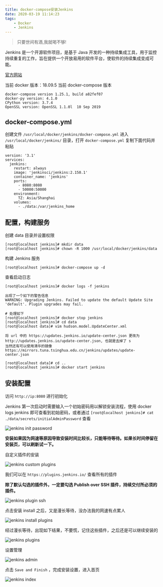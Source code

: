```yaml
---
title: docker-compose安装Jenkins
date: 2020-03-19 11:14:23
tags: 
    - Docker
    - Jenkins
---
```


> 只要世间有酒,我就喝不够!

Jenkins 是一个开源软件项目，是基于 Java 开发的一种持续集成工具，用于监控持续重复的工作，旨在提供一个开放易用的软件平台，使软件的持续集成变成可能。

[官方网站](https://jenkins.io/)

<!-- more -->

当前 docker 版本：18.09.5
当前 docker-compose 版本
```
docker-compose version 1.25.1, build a82fef07
docker-py version: 4.1.0
CPython version: 3.7.4
OpenSSL version: OpenSSL 1.1.0l  10 Sep 2019
```

## docker-compose.yml

创建文件 `/usr/local/docker/jenkins/docker-compose.yml` 进入 `/usr/local/docker/jenkins/` 目录，打开 `docker-compose.yml` 复制下面代码并粘贴

```
version: '3.1'
services:
  jenkins:
    restart: always
    image: 'jenkinsci/jenkins:2.150.1'
    container_name: 'jenkins'
    ports:
      - 8080:8080
      - 50000:50000
    environment:
      TZ: Asia/Shanghai
    volumes:
      - ./data:/var/jenkins_home
```

## 配置，构建服务

创建 data 目录并设置权限

```
[root@localhost jenkins]# mkdir data
[root@localhost jenkins]# chown -R 1000 /usr/local/docker/jenkins/data
```

构建 Jenkins 服务

```
[root@localhost jenkins]# docker-compose up -d
```

查看启动日志

```
[root@localhost jenkins]# docker logs -f jenkins

出现了一个如下的警告信息
WARNING: Upgrading Jenkins. Failed to update the default Update Site 'default'. Plugin upgrades may fail.

# 处理如下
[root@localhost jenkins]# docker stop jenkins
[root@localhost jenkins]# cd data
[root@localhost data]# vim hudson.model.UpdateCenter.xml

将 url 中的 https://updates.jenkins.io/update-center.json 更改为 http://updates.jenkins.io/update-center.json, 也就是去掉了 s
当然还有可以使用清华的镜像   https://mirrors.tuna.tsinghua.edu.cn/jenkins/updates/update-center.json

[root@localhost data]# cd ..
[root@localhost jenkins]# docker start jenkins
```

## 安装配置

访问 `http://ip:8080` 进行初始化

Jenkins 第一次启动时需要输入一个初始密码用以解锁安装流程，使用 docker logs jenkins 即可查看到初始密码，或者通过 `[root@localhost jenkins]# cat ./data/secrets/initialAdminPassword` 查看

![jenkins init password](https://s1.ax1x.com/2020/03/20/86Tlge.png)

**安装如果因为网速等原因导致安装时间比较长，只能等待等待。如果长时间停留在安装页，可以刷新试一下。** 

自定义插件的安装

![jenkins custom plugins](https://s1.ax1x.com/2020/03/20/86Tvxe.png)

我们可以在 `https://plugins.jenkins.io/` 查看所有的插件

**除了默认勾选的插件外，一定要勾选 Publish over SSH 插件，持续交付所必须的插件。**

![jenkins plugin ssh](https://s1.ax1x.com/2020/03/20/8675Jf.png)

点击安装 install 之后，又是漫长等待，没办法我的网速有点累人

![jenkins install plugins](https://s1.ax1x.com/2020/03/20/86Hyt0.png)

经过漫长等待，出现如下结果，不要慌，记住这些插件，之后还是可以继续安装的

![jenkins plugins](https://s1.ax1x.com/2020/03/20/86HoA1.png)

设置管理

![jenkins admin](https://s1.ax1x.com/2020/03/20/86bh28.png)

点击 `Save and Finish` ，完成安装设置，进入首页

![jenkins index](https://s1.ax1x.com/2020/03/20/86bzMF.png)









